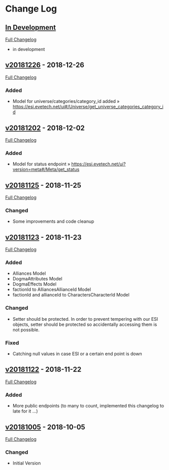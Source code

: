 
# Change Log

## [In Development](https://github.com/ppfeufer/wp-esi-client/tree/development)
[Full Changelog](https://github.com/ppfeufer/wp-esi-client/compare/v20181226...development)
- in development

## [v20181226](https://github.com/ppfeufer/wp-esi-client/tag/v20181226) - 2018-12-26
[Full Changelog](https://github.com/ppfeufer/wp-esi-client/compare/v20181202...v20181226)
### Added
- Model for universe/categories/category_id added » https://esi.evetech.net/ui#/Universe/get_universe_categories_category_id

## [v20181202](https://github.com/ppfeufer/wp-esi-client/tag/v20181202) - 2018-12-02
[Full Changelog](https://github.com/ppfeufer/wp-esi-client/compare/v20181125...v20181202)
### Added
- Model for status endpoint » https://esi.evetech.net/ui?version=meta#/Meta/get_status

## [v20181125](https://github.com/ppfeufer/wp-esi-client/tag/v20181123) - 2018-11-25
[Full Changelog](https://github.com/ppfeufer/wp-esi-client/compare/v20181123...v20181125)
### Changed
- Some improvements and code cleanup

## [v20181123](https://github.com/ppfeufer/wp-esi-client/tag/v20181123) - 2018-11-23
[Full Changelog](https://github.com/ppfeufer/wp-esi-client/compare/v20181122...v20181123)
### Added
- Alliances Model
- DogmaAttributes Model
- DogmaEffects Model
- factionId to AlliancesAllianceId Model
- factionId and allianceId to CharactersCharacterId Model

### Changed
- Setter should be protected. In order to prevent tempering with our ESI objects, setter should be protected so accidentally accessing them is not possible.

### Fixed
- Catching null values in case ESI or a certain end point is down

## [v20181122](https://github.com/ppfeufer/wp-esi-client/tag/v20181122) - 2018-11-22
[Full Changelog](https://github.com/ppfeufer/wp-esi-client/compare/v20181005...v20181122)
### Added
- More public endpoints (to many to count, implemented this changelog to late for it ...)

## [v20181005](https://github.com/ppfeufer/wp-esi-client/releases/tag/v20181005) - 2018-10-05
[Full Changelog](https://github.com/ppfeufer/wp-esi-client/compare/v1.3.0...v1.3.1)
### Changed
- Initial Version
